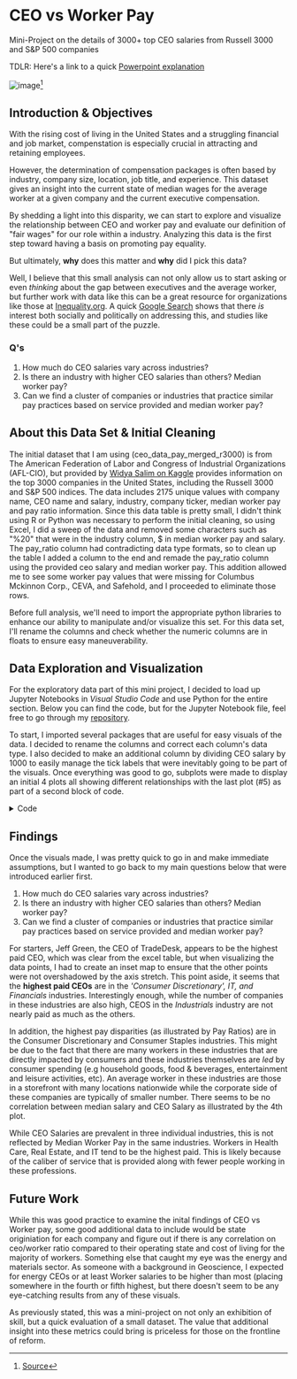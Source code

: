 # CEO vs Worker Pay 
Mini-Project on the details of 3000+ top CEO salaries from Russell 3000 and S&amp;P 500 companies

TDLR: Here's a link to a quick [Powerpoint explanation]()

![image](https://static01.nyt.com/images/2019/08/19/business/19ROUNDTABLE-COMBO/19ROUNDTABLE-COMBO-superJumbo.jpg?quality=75&auto=webp)[^1]

[^1]: [Source](https://www.nytimes.com/2019/08/19/business/business-roundtable-ceos-corporations.html)

## Introduction & Objectives

With the rising cost of living in the United States and a struggling financial and job market, compenstation is especially crucial in attracting and retaining employees. 

However, the determination of compensation packages is often based by industry, company size, location, job title, and experience. This dataset gives an insight into the current state of median wages for the average worker at a given company and the current executive compensation. 

By shedding a light into this disparity, we can start to explore and visualize the relationship between CEO and worker pay and evaluate our definition of "fair wages" for our role within a industry. Analyzing this data is the first step toward having a basis on promoting pay equality. 

But ultimately, **why** does this matter and **why** did I pick this data?

Well, I believe that this small analysis can not only allow us to start asking or even *thinking* about the gap between executives and the average worker, but further work with data like this can be a great resource for organizations like those at [Inequality.org](https://inequality.org/action/corporate-pay-equity/). A quick [Google Search](https://www.google.com/search?q=ceo+vs+worker+pay&rlz=1C1VDKB_enUS981US981&sxsrf=AJOqlzVs5XLW8wrnwiQlFTRiAKrqLMsddg%3A1676401120509&ei=4NnrY6jHHue5qtsPgsWSqAc&oq=CEO+vs+w&gs_lcp=Cgxnd3Mtd2l6LXNlcnAQAxgAMgUIABCRAjIKCAAQgAQQFBCHAjIFCAAQgAQyBQgAEIAEMgUIABCABDIFCAAQgAQyBQgAEIAEMgkIABAWEB4Q8QQyCQgAEBYQHhDxBDIGCAAQFhAeOgQIIxAnOgsIABCABBCxAxCDATogCC4QgAQQsQMQgwEQxwEQ0QMQqAMQ0gMQiwMQ0gMQqAM6CAgAEIAEELEDOhQILhCABBCbAxCoAxCLAxCoAxCbAzoUCC4QgAQQsQMQxwEQ0QMQqAMQ0gM6HwguELEDEIMBEMcBENEDEKgDENIDEEMQiwMQ0gMQqAM6BAgAEEM6HwguELEDEIMBENIDEKgDEJsDEEMQiwMQ0gMQqAMQmwM6HQguEIAEELEDEJgDEJoDEKgDEIsDEJgDEJoDEKgDOgcIABCxAxBDOgoIABCxAxCDARBDOgwIABCxAxBDEEYQ-wFKBAhBGABKBAhGGABQAFjeD2DtFmgDcAF4AIABgwGIAdwIkgEDNS42mAEAoAEBuAECwAEB&sclient=gws-wiz-serp) shows that there *is* interest both socially and politically on addressing this, and studies like these could be a small part of the puzzle. 

### Q's
1. How much do CEO salaries vary across industries?
2. Is there an industry with higher CEO salaries than others? Median worker pay?
3. Can we find a cluster of companies or industries that practice similar pay practices based on service provided and median worker pay?

## About this Data Set & Initial Cleaning

The initial dataset that I am using (ceo_data_pay_merged_r3000) is from The American Federation of Labor and Congress of Industrial Organizations (AFL-CIO), but provided by [Widya Salim on Kaggle](https://www.kaggle.com/datasets/salimwid/latest-top-3000-companies-ceo-salary-202223?datasetId=2862175&select=ceo_data_pay_merged_r3000.csv) provides information on the top 3000 companies in the United States, including the Russell 3000 and S&P 500 indices. The data includes 2175 unique values with company name, CEO name and salary, industry, company ticker, median worker pay and pay ratio information. Since this data table is pretty small, I didn't think using R or Python was necessary to perform the initial cleaning, so using Excel, I did a sweep of the data and removed some characters such as "%20" that were in the industry column, $ in median worker pay and salary. The pay_ratio column had contradicting data type formats, so to clean up the table I added a column to the end and remade the pay_ratio column using the provided ceo salary and median worker pay. This addition allowed me to see some worker pay values that were missing for Columbus Mckinnon Corp., CEVA, and Safehold, and I proceeded to eliminate those rows.

Before full analysis, we'll need to import the appropriate python libraries to enhance our ability to manipulate and/or visualize this set. For this data set, I'll rename the columns and check whether the numeric columns are in floats to ensure easy maneuverability. 

## Data Exploration and Visualization

For the exploratory data part of this mini project, I decided to load up Jupyter Notebooks in *Visual Studio Code* and use Python for the entire section. Below you can find the code, but for the Jupyter Notebook file, feel free to go through my [repository](https://github.com/vicrene/CEO-vs-WorkerPay/blob/master/CEOvsPay.ipynb). 

To start, I imported several packages that are useful for easy visuals of the data. I decided to rename the columns and correct each column's data type. I also decided to make an additional column by dividing CEO salary by 1000 to easily manage the tick labels that were inevitably going to be part of the visuals. Once everything was good to go, subplots were made to display an initial 4 plots all showing different relationships with the last plot (#5) as part of a second block of code. 

<details><summary>Code</summary>
<p>

```
import matplotlib.pyplot as plt
import seaborn as sb
import numpy as np
import pandas as pd
from mpl_toolkits.axes_grid1.inset_locator import inset_axes
import warnings
warnings.simplefilter('ignore')

  
salary = pd.read_csv('ceo_data_pay_merged_r3000.csv')
salary = salary.rename(columns={
    'ticker':'Ticker',
    'company_name': 'Company Name',
    'median_worker_pay': 'Median Salary',
    'pay_ratio': 'Ratio',
    'ceo_name' : 'CEO',
    'salary' : 'CEO Salary',
    'industry' : 'Industry'
})

salary[['Median Salary', 'CEO Salary']] = salary[['Median Salary', 'CEO Salary']].astype('float')
salary['CEO Salary (Thousands)'] = salary['CEO Salary'] / 1000
  
salary.head()
salary.dtypes  

print(salary.corr())
  

dataplot = sb.heatmap(salary.corr(), cmap="YlGnBu", annot = True)
##quick heatmap does not give any useful information due to it being a small data set with mostly non quantifiable data   
  
#setting color palette for seaborn graphs

sb.set_palette('rocket')
sb.set_style('darkgrid')
sb.set_context('notebook')

#setting color palette for seaborn graphs

sb.set_palette('rocket')
sb.set_style('darkgrid')
sb.set_context('notebook')

#setting subplots for a whole data figure to display different data inferences

fig, ((ax1, ax2), (ax3, ax4)) = plt.subplots(2, 2, figsize = (27,15))
fig.suptitle('Exploratory Data Analyis', fontsize='35')

sb.countplot(y='Industry', data=salary, ax=ax1, palette='rocket')
ax1.set_xlabel('Number of Companies')
ax1.set_ylabel(None)
ax1.set_title('Number of Companies by Industry')

sb.barplot(y='Industry', x='Ratio', data=salary, ax=ax2, orient="h", errorbar=None, palette='rocket')
ax2.set_ylabel(None)
ax2.set_title('Pay Ratios by Industries')

sb.stripplot(y='Industry', x='CEO Salary (Thousands)', data=salary, ax=ax3, palette='rocket')
ax3.set_title('CEO Salary by Industry')
ax3.set_ylabel(None)
ax3.set_xlim(0,300000)

#adding an inset to my subplot for Jeff Green's salary which overshadows the distribution of the rest of the salaries
axins = inset_axes(ax3, width=3.5, height=1.5, loc=4, borderpad=3.5)
labels=[5000000,6000000,7000000,8000000,9000000]
sb.stripplot(y='Industry', x='CEO Salary (Thousands)', data=salary, ax=axins)
axins.set_xlim(500000,900000)
for axi in [axins]:
    axi.set_xlabel(None)
    axi.set_ylabel(None)
    axi.get_yaxis().set_visible(False)
axi.annotate(
        'J. Green (Comm. Services)', xy=(834000,2.3), xytext=(350000,6),
        arrowprops=dict(facecolor='black', shrink=0.05)
    )

sb.scatterplot(y='CEO Salary (Thousands)', x='Median Salary', hue='Industry', data=salary, ax=ax4, marker='.', palette='rocket')
ax4.ticklabel_format(useOffset=False, style='plain')
ax4.set_xlim(0,130000)
ax4.set_ylim(0,350000)
ax4.set_title('CEO Salary vs Median Salary')


plt.show()

  
 ```
![image](https://user-images.githubusercontent.com/72219431/218628703-24a7e275-1b43-4c68-9654-2b85c617a513.png)
 
```
#adding one last graph for data exploration

industry_median = salary.groupby('Industry')['Median Salary'].median().sort_values().index

fig, (ax1) = plt.subplots(1, figsize=(8,8))
sb.stripplot(y='Industry', x='Median Salary', data=salary, palette='rocket', ax=ax1, order=industry_median)
plt.ticklabel_format(style='plain', axis='x')
ax1.set_title('Median Salary by Industry')

plt.show()
  
```
![image](https://user-images.githubusercontent.com/72219431/218812294-55b0d15c-b169-4b4e-9de8-2240bd777b98.png)

  
  
</p>
</details>

## Findings

Once the visuals made, I was pretty quick to go in and make immediate assumptions, but I wanted to go back to my main questions below that were introduced earlier first.

1. How much do CEO salaries vary across industries?
2. Is there an industry with higher CEO salaries than others? Median worker pay?
3. Can we find a cluster of companies or industries that practice similar pay practices based on service provided and median worker pay?

For starters, Jeff Green, the CEO of TradeDesk, appears to be the highest paid CEO, which was clear from the excel table, but when visualizing the data points, I had to create an inset map to ensure that the other points were not overshadowed by the axis stretch. This point aside, it seems that the **highest paid CEOs** are in the *'Consumer Discretionary', IT, and Financials* industries. Interestingly enough, while the number of companies in these industries are also high, CEOS in the *Industrials* industry are not nearly paid as much as the others. 

In addition, the highest pay disparities (as illustrated by Pay Ratios) are in the Consumer Discretionary and Consumer Staples industries. This might be due to the fact that there are many workers in these industries that are directly impacted by consumers and these industries themselves are *led* by consumer spending (e.g household goods, food & beverages, entertainment and leisure activities, etc). An average worker in these industries are those in a storefront with many locations nationwide while the corporate side of these companies are typically of smaller number. There seems to be no correlation between median salary and CEO Salary as illustrated by the 4th plot. 

While CEO Salaries are prevalent in three individual industries, this is not reflected by Median Worker Pay in the same industries. Workers in Health Care, Real Estate, and IT tend to be the highest paid. This is likely because of the caliber of service that is provided along with fewer people working in these professions. 


## Future Work

While this was good practice to examine the inital findings of CEO vs Worker pay, some good additional data to include would be state originiation for each company and figure out if there is any correlation on ceo/worker ratio compared to their operating state and cost of living for the majority of workers.  Something else that caught my eye was the energy and materials sector. As someone with a background in Geoscience, I expected for energy CEOs or at least Worker salaries to be higher than most (placing somewhere in the fourth or fifth highest, but there doesn't seem to be any eye-catching results from any of these visuals. 

As previously stated, this was a mini-project on not only an exhibition of skill, but a quick evaluation of a small dataset. The value that additional insight into these metrics could bring is priceless for those on the frontline of reform.
